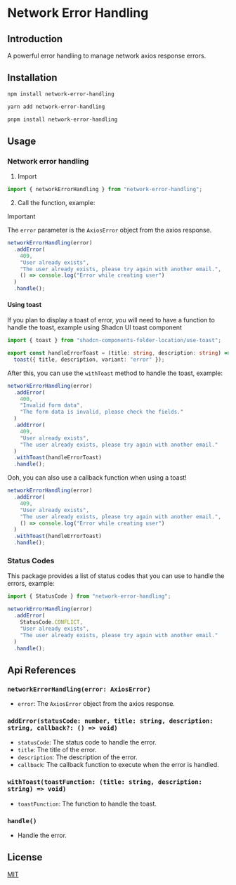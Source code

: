 # Network Error Handling

## Introduction

A powerful error handling to manage network axios response errors.

## Installation

```bash
npm install network-error-handling
```

```bash
yarn add network-error-handling
```

```bash
pnpm install network-error-handling
```

## Usage

### Network error handling

1. Import

```typescript
import { networkErrorHandling } from "network-error-handling";
```

2. Call the function, example:

> [!IMPORTANT]
> The `error` parameter is the `AxiosError` object from the axios response.

```typescript
networkErrorHandling(error)
  .addError(
    409,
    "User already exists",
    "The user already exists, please try again with another email.",
    () => console.log("Error while creating user")
  )
  .handle();
```

#### Using toast

If you plan to display a toast of error, you will need to have a function to handle the toast, example using Shadcn
UI toast component

```typescript
import { toast } from "shadcn-components-folder-location/use-toast";

export const handleErrorToast = (title: string, description: string) =>
  toast({ title, description, variant: "error" });
```

After this, you can use the `withToast` method to handle the toast, example:

```typescript
networkErrorHandling(error)
  .addError(
    400,
    "Invalid form data",
    "The form data is invalid, please check the fields."
  )
  .addError(
    409,
    "User already exists",
    "The user already exists, please try again with another email."
  )
  .withToast(handleErrorToast)
  .handle();
```

Ooh, you can also use a callback function when using a toast!

```typescript
networkErrorHandling(error)
  .addError(
    409,
    "User already exists",
    "The user already exists, please try again with another email.",
    () => console.log("Error while creating user")
  )
  .withToast(handleErrorToast)
  .handle();
```

### Status Codes

This package provides a list of status codes that you can use to handle the errors, example:

```typescript
import { StatusCode } from "network-error-handling";

networkErrorHandling(error)
  .addError(
    StatusCode.CONFLICT,
    "User already exists",
    "The user already exists, please try again with another email."
  )
  .handle();
```

## Api References

### `networkErrorHandling(error: AxiosError)`

- `error`: The `AxiosError` object from the axios response.

### `addError(statusCode: number, title: string, description: string, callback?: () => void)`

- `statusCode`: The status code to handle the error.
- `title`: The title of the error.
- `description`: The description of the error.
- `callback`: The callback function to execute when the error is handled.

### `withToast(toastFunction: (title: string, description: string) => void)`

- `toastFunction`: The function to handle the toast.

### `handle()`

- Handle the error.

## License

[MIT](LICENSE)
